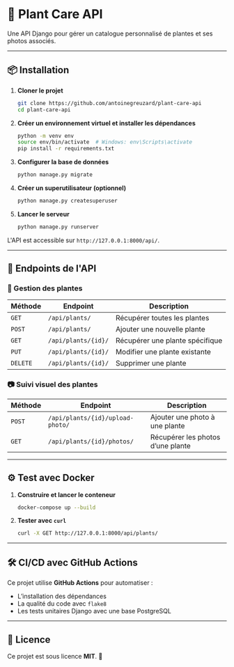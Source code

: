 # 🚀 Plant Care API

Une API Django pour gérer un catalogue personnalisé de plantes et ses photos associés.

---

## 📦 Installation

1. **Cloner le projet**
   ```sh
   git clone https://github.com/antoinegreuzard/plant-care-api
   cd plant-care-api
   ```

2. **Créer un environnement virtuel et installer les dépendances**
   ```sh
   python -m venv env
   source env/bin/activate  # Windows: env\Scripts\activate
   pip install -r requirements.txt
   ```

3. **Configurer la base de données**
   ```sh
   python manage.py migrate
   ```

4. **Créer un superutilisateur (optionnel)**
   ```sh
   python manage.py createsuperuser
   ```

5. **Lancer le serveur**
   ```sh
   python manage.py runserver
   ```

L'API est accessible sur `http://127.0.0.1:8000/api/`.

---

## 📡 Endpoints de l'API

### 🌿 Gestion des plantes

| Méthode  | Endpoint            | Description                     |
|----------|---------------------|---------------------------------|
| `GET`    | `/api/plants/`      | Récupérer toutes les plantes    |
| `POST`   | `/api/plants/`      | Ajouter une nouvelle plante     |
| `GET`    | `/api/plants/{id}/` | Récupérer une plante spécifique |
| `PUT`    | `/api/plants/{id}/` | Modifier une plante existante   |
| `DELETE` | `/api/plants/{id}/` | Supprimer une plante            |

### 📷 Suivi visuel des plantes

| Méthode | Endpoint                         | Description                       |
|---------|----------------------------------|-----------------------------------|
| `POST`  | `/api/plants/{id}/upload-photo/` | Ajouter une photo à une plante    |
| `GET`   | `/api/plants/{id}/photos/`       | Récupérer les photos d’une plante |

---

## ⚙️ Test avec Docker

1. **Construire et lancer le conteneur**
   ```sh
   docker-compose up --build
   ```

2. **Tester avec `curl`**
   ```sh
   curl -X GET http://127.0.0.1:8000/api/plants/
   ```

---

## 🛠 CI/CD avec GitHub Actions

Ce projet utilise **GitHub Actions** pour automatiser :

- L’installation des dépendances
- La qualité du code avec `flake8`
- Les tests unitaires Django avec une base PostgreSQL

---

## 📜 Licence

Ce projet est sous licence **MIT**. 📝
